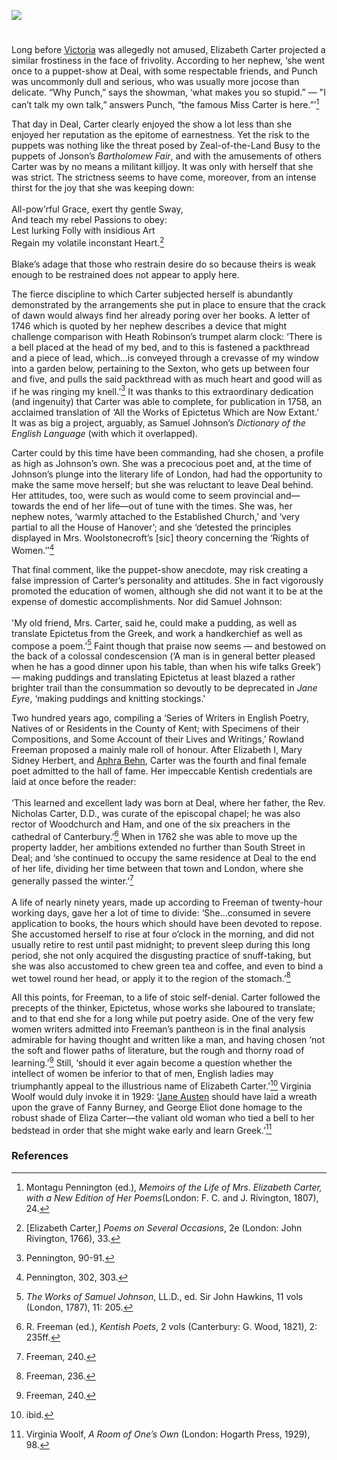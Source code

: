 <a href="https://juncture-digital.org"><img src="https://juncture-digital.org/images/ve-button.png"></a>
<param ve-config title="Elizabeth Carter (1717–1806)" author="Peter Merchant" layout="vtl" 
banner="/images/banners/18c.jpg">

<param ve-entity eid="Q1011096" aliases="Deal">
<param ve-entity eid="Q29303" aliases="Canterbury">
<!-- <param ve-entity eid="51.24366, 1.33130" aliases="Ham"> -->
<param ve-entity eid="Q1874946" aliases="Woodchurch">

#

Long before [Victoria](/19c/19c-victoria-biography) was allegedly not amused, Elizabeth Carter projected a similar frostiness in the face of frivolity. According to her nephew, ‘she went once to a puppet-show at Deal, with some respectable friends, and Punch was uncommonly dull and serious, who was usually more jocose than delicate. “Why Punch,” says the showman, ‘what makes you so stupid.” — "I can’t talk my own talk,” answers Punch, “the famous Miss Carter is here.”’[^ref1]
<param ve-image url="https://upload.wikimedia.org/wikipedia/commons/7/76/Elizabeth_Carter.jpg" label="Elizabeth Carter" attribution="Joseph Brown, Public domain, via Wikimedia Commons">

That day in Deal, Carter clearly enjoyed the show a lot less than she enjoyed her reputation as the epitome of earnestness. Yet the risk to the puppets was nothing like the threat posed by Zeal-of-the-Land Busy to the puppets of Jonson’s _Bartholomew Fair_, and with the amusements of others Carter was by no means a militant killjoy. It was only with herself that she was strict. The strictness seems to have come, moreover, from an intense thirst for the joy that she was keeping down:  
<br>
All-pow’rful Grace, exert thy gentle Sway,   
And teach my rebel Passions to obey:   
Lest lurking Folly with insidious Art   
Regain my volatile inconstant Heart.[^ref2]   
<br>
Blake’s adage that those who restrain desire do so because theirs is weak enough to be restrained does not appear to apply here.
<param ve-image url="https://stor.artstor.org/stor/ff1d90fe-ce99-46f4-af0a-657279e644f4" label="Map of Deal" attribution="By kind permission of Augustine House Library">

The fierce discipline to which Carter subjected herself is abundantly demonstrated by the arrangements she put in place to ensure that the crack of dawn would always find her already poring over her books. A letter of 1746 which is quoted by her nephew describes a device that might challenge comparison with Heath Robinson’s trumpet alarm clock: ‘There is a bell placed at the head of my bed, and to this is fastened a packthread and a piece of lead, which…is conveyed through a crevasse of my window into a garden below, pertaining to the Sexton, who gets up between four and five, and pulls the said packthread with as much heart and good will as if he was ringing my knell.’[^ref3]  It was thanks to this extraordinary dedication (and ingenuity) that Carter was able to complete, for publication in 1758, an acclaimed translation of ‘All the Works of Epictetus Which are Now Extant.’ It was as big a project, arguably, as Samuel Johnson’s _Dictionary of the English Language_ (with which it overlapped).
<param ve-image url="https://upload.wikimedia.org/wikipedia/commons/2/27/The_Discourses_of_Epictetus_-_Elizabeth_Carter_-_1758_-_title_page.jpg" label="The Discourses of Epictetus" attribution="Elizabeth Carter, Public domain, via Wikimedia Commons">

Carter could by this time have been commanding, had she chosen, a profile as high as Johnson’s own. She was a precocious poet and, at the time of Johnson’s plunge into the literary life of London, had had the opportunity to make the same move herself; but she was reluctant to leave Deal behind. Her attitudes, too, were such as would come to seem provincial and—towards the end of her life—out of tune with the times. She was, her nephew notes, ‘warmly attached to the Established Church,’ and ‘very partial to all the House of Hanover’; and she ‘detested the principles displayed in Mrs. Woolstonecroft’s [sic] theory concerning the ‘Rights of Women.’’[^ref4] 
<param ve-image url="https://upload.wikimedia.org/wikipedia/commons/3/36/Mary_Wollstonecraft_by_John_Opie_%28c._1797%29.jpg" label="Mary Wollstonecraft" attribution="John Opie, Public domain, via Wikimedia Commons">

That final comment, like the puppet-show anecdote, may risk creating a false impression of Carter’s personality and attitudes. She in fact vigorously promoted the education of women, although she did not want it to be at the expense of domestic accomplishments. Nor did Samuel Johnson:   
<br>
'My old friend, Mrs. Carter, said he, could make a pudding, as well as translate Epictetus from the Greek, and work a handkerchief as well as compose a poem.’[^ref5]  Faint though that praise now seems — and bestowed on the back of a colossal condescension (‘A man is in general better pleased when he has a good dinner upon his table, than when his wife talks Greek’) — making puddings and translating Epictetus at least blazed a rather brighter trail than the consummation so devoutly to be deprecated in _Jane Eyre_, ‘making puddings and knitting stockings.'
<param ve-image url="https://upload.wikimedia.org/wikipedia/commons/9/92/Samuel_Johnson_by_Joshua_Reynolds_2.jpg" label="Samuel Johnson" attribution="Joshua Reynolds, Public domain, via Wikimedia Commons">

Two hundred years ago, compiling a ‘Series of Writers in English Poetry, Natives of or Residents in the County of Kent; with Specimens of their Compositions, and Some Account of their Lives and Writings,’ Rowland Freeman proposed a mainly male roll of honour. After Elizabeth I, Mary Sidney Herbert, and [Aphra Behn](/17c/17c-behn-biography), Carter was the fourth and final female poet admitted to the hall of fame. Her impeccable Kentish credentials are laid at once before the reader:   
<br>
‘This learned and excellent lady was born at Deal, where her father, the Rev. Nicholas Carter, D.D., was curate of the episcopal chapel; he was also rector of Woodchurch and Ham, and one of the six preachers in the cathedral of Canterbury.’[^ref6]  When in 1762 she was able to move up the property ladder, her ambitions extended no further than South Street in Deal; and ‘she continued to occupy the same residence at Deal to the end of her life, dividing her time between that town and London, where she generally passed the winter.’[^ref7]   
<br>
A life of nearly ninety years, made up according to Freeman of twenty-hour working days, gave her a lot of time to divide: ‘She…consumed in severe application to books, the hours which should have been devoted to repose. She accustomed herself to rise at four o’clock in the morning, and did not usually retire to rest until past midnight; to prevent sleep during this long period, she not only acquired the disgusting practice of snuff-taking, but she was also accustomed to chew green tea and coffee, and even to bind a wet towel round her head, or apply it to the region of the stomach.’[^ref8] 
<param ve-image url="https://upload.wikimedia.org/wikipedia/commons/3/37/Buildings_on_the_S_side_of_South_Street_-_geograph.org.uk_-_967133.jpg" label="Buildings on the South side of South Street, Deal" attribution="Nick Smith">

All this points, for Freeman, to a life of stoic self-denial. Carter followed the precepts of the thinker, Epictetus, whose works she laboured to translate; and to that end she for a long while put poetry aside. One of the very few women writers admitted into Freeman’s pantheon is in the final analysis admirable for having thought and written like a man, and having chosen ‘not the soft and flower paths of literature, but the rough and thorny road of learning.’[^ref9]  Still, ‘should it ever again become a question whether the intellect of women be inferior to that of men, English ladies may triumphantly appeal to the illustrious name of Elizabeth Carter.’[^ref10]  Virginia Woolf would duly invoke it in 1929: ‘[Jane Austen](/19c/19c-austen-biography) should have laid a wreath upon the grave of Fanny Burney, and George Eliot done homage to the robust shade of Eliza Carter—the valiant old woman who tied a bell to her bedstead in order that she might wake early and learn Greek.’[^ref11] 
<param ve-image url="https://upload.wikimedia.org/wikipedia/commons/a/a6/Virginia_Woolf_1927.jpg" label="Virginia Woolf, 1927" attribution="Unknown, Public domain, via Wikimedia Commons">

### References

[^ref1]:  Montagu Pennington (ed.), _Memoirs of the Life of Mrs. Elizabeth Carter, with a New Edition of Her Poems_(London: F. C. and J. Rivington, 1807), 24.   
[^ref2]:  [Elizabeth Carter,] _Poems on Several Occasions_, 2e (London: John Rivington, 1766), 33.   
[^ref3]:  Pennington, 90-91.   
[^ref4]:  Pennington, 302, 303.   
[^ref5]:  _The Works of Samuel Johnson_, LL.D., ed. Sir John Hawkins, 11 vols (London, 1787), 11: 205.   
[^ref6]:  R. Freeman (ed.), _Kentish Poets_, 2 vols (Canterbury: G. Wood, 1821), 2: 235ff.   
[^ref7]:  Freeman, 240.   
[^ref8]:  Freeman, 236.   
[^ref9]:  Freeman, 240.   
[^ref10]: ibid.   
[^ref11]: Virginia Woolf, _A Room of One’s Own_ (London: Hogarth Press, 1929), 98.   

